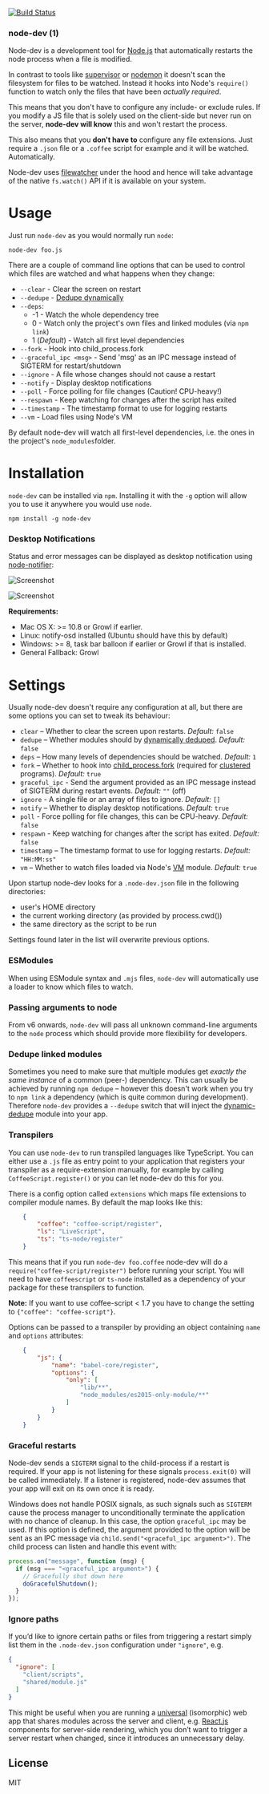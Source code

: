 [![Build Status](https://secure.travis-ci.org/fgnass/node-dev.png)](http://travis-ci.org/fgnass/node-dev)

### node-dev (1)

Node-dev is a development tool for [Node.js](http://nodejs.org) that
automatically restarts the node process when a file is modified.

In contrast to tools like
[supervisor](https://github.com/isaacs/node-supervisor) or
[nodemon](https://github.com/remy/nodemon) it doesn't scan the filesystem for
files to be watched. Instead it hooks into Node's `require()` function to watch
only the files that have been _actually required_.

This means that you don't have to configure any include- or exclude rules.
If you modify a JS file that is solely used on the client-side but never run on
the server, __node-dev will know__ this and won't restart the process.

This also means that you __don't have to__ configure any file extensions. Just
require a `.json` file or a `.coffee` script for example and it will be watched.
Automatically.

Node-dev uses [filewatcher](https://www.npmjs.org/package/filewatcher) under
the hood and hence will take advantage of the native `fs.watch()` API if it
is available on your system.


# Usage

Just run `node-dev` as you would normally run `node`:

```
node-dev foo.js
```

There are a couple of command line options that can be used to control which
files are watched and what happens when they change:

* `--clear` - Clear the screen on restart
* `--dedupe` - [Dedupe dynamically](https://www.npmjs.org/package/dynamic-dedupe)
* `--deps`:
  * -1 - Watch the whole dependency tree
  * 0 - Watch only the project's own files and linked modules (via `npm link`)
  * 1 (_Default_) - Watch all first level dependencies
* `--fork` - Hook into child_process.fork
* `--graceful_ipc <msg>` - Send 'msg' as an IPC message instead of SIGTERM for restart/shutdown
* `--ignore` - A file whose changes should not cause a restart
* `--notify` - Display desktop notifications
* `--poll` - Force polling for file changes (Caution! CPU-heavy!)
* `--respawn` - Keep watching for changes after the script has exited
* `--timestamp` - The timestamp format to use for logging restarts
* `--vm` - Load files using Node's VM

By default node-dev will watch all first-level dependencies, i.e. the ones in
the project's `node_modules`folder.


# Installation

`node-dev` can be installed via `npm`. Installing it with the `-g` option will
allow you to use it anywhere you would use `node`.

```
npm install -g node-dev
```

### Desktop Notifications

Status and error messages can be displayed as desktop notification using
[node-notifier](https://www.npmjs.org/package/node-notifier):

![Screenshot](http://fgnass.github.com/images/node-dev.png)

![Screenshot](http://fgnass.github.com/images/node-dev-linux.png)

__Requirements:__

* Mac OS X: >= 10.8 or Growl if earlier.
* Linux: notify-osd installed (Ubuntu should have this by default)
* Windows: >= 8, task bar balloon if earlier or Growl if that is installed.
* General Fallback: Growl


# Settings

Usually node-dev doesn't require any configuration at all, but there are some
options you can set to tweak its behaviour:

* `clear` – Whether to clear the screen upon restarts. _Default:_ `false`
* `dedupe` – Whether modules should by [dynamically deduped](https://www.npmjs.org/package/dynamic-dedupe). _Default:_ `false`
* `deps` – How many levels of dependencies should be watched. _Default:_ `1`
* `fork` – Whether to hook into [child_process.fork](http://nodejs.org/docs/latest/api/child_process.html#child_process_child_process_fork_modulepath_args_options) (required for [clustered](http://nodejs.org/docs/latest/api/cluster.html) programs). _Default:_ `true`
* `graceful_ipc` - Send the argument provided as an IPC message instead of SIGTERM during restart events. _Default:_ `""` (off)
* `ignore` - A single file or an array of files to ignore. _Default:_ `[]`
* `notify` – Whether to display desktop notifications. _Default:_ `true`
* `poll` - Force polling for file changes, this can be CPU-heavy. _Default:_ `false`
* `respawn` - Keep watching for changes after the script has exited. _Default:_ `false`
* `timestamp` – The timestamp format to use for logging restarts. _Default:_ `"HH:MM:ss"`
* `vm` – Whether to watch files loaded via Node's [VM](http://nodejs.org/docs/latest/api/vm.html) module. _Default:_ `true`

Upon startup node-dev looks for a `.node-dev.json` file in the following directories:
* user's HOME directory
* the current working directory (as provided by process.cwd())
* the same directory as the script to be run

Settings found later in the list will overwrite previous options.

### ESModules

When using ESModule syntax and `.mjs` files, `node-dev` will automatically use
a loader to know which files to watch.

### Passing arguments to node

From v6 onwards, `node-dev` will pass all unknown command-line arguments to
the `node` process which should provide more flexibility for developers.

### Dedupe linked modules

Sometimes you need to make sure that multiple modules get _exactly the same
instance_ of a common (peer-) dependency. This can usually be achieved by
running `npm dedupe` – however this doesn't work when you try to `npm link` a
dependency (which is quite common during development). Therefore `node-dev`
provides a `--dedupe` switch that will inject the
[dynamic-dedupe](https://www.npmjs.org/package/dynamic-dedupe) module into your
app.

### Transpilers

You can use `node-dev` to run transpiled languages like TypeScript. You can
either use a `.js` file as entry point to your application that registers your
transpiler as a require-extension manually, for example by calling
`CoffeeScript.register()` or you can let node-dev do this for you.

There is a config option called `extensions` which maps file extensions to
compiler module names. By default the map looks like this:

```json
    {
        "coffee": "coffee-script/register",
        "ls": "LiveScript",
        "ts": "ts-node/register"
    }
```

This means that if you run `node-dev foo.coffee` node-dev will do a
`require("coffee-script/register")` before running your script. You will need
to have `coffeescript` or `ts-node` installed as a dependency of your package
for these transpilers to function.

__Note:__ If you want to use coffee-script < 1.7 you have to change the
setting to `{"coffee": "coffee-script"}`.

Options can be passed to a transpiler by providing an object containing
`name` and `options` attributes:

```json
    {
        "js": {
            "name": "babel-core/register",
            "options": {
                "only": [
                    "lib/**",
                    "node_modules/es2015-only-module/**"
                ]
            }
        }
    }
```

### Graceful restarts

Node-dev sends a `SIGTERM` signal to the child-process if a restart is required.
If your app is not listening for these signals `process.exit(0)` will be called
immediately. If a listener is registered, node-dev assumes that your app will
exit on its own once it is ready.

Windows does not handle POSIX signals, as such signals such as `SIGTERM` cause
the process manager to unconditionally terminate the application with no chance
of cleanup. In this case, the option `graceful_ipc` may be used. If this option
is defined, the argument provided to the option will be sent as an IPC message
via `child.send("<graceful_ipc argument>")`. The child process can listen and
handle this event with:

```javascript
process.on("message", function (msg) {
  if (msg === "<graceful_ipc argument>") {
    // Gracefully shut down here
    doGracefulShutdown();
  }
});
```

### Ignore paths

If you’d like to ignore certain paths or files from triggering a restart simply
list them in the `.node-dev.json` configuration under `"ignore"`, e.g.

```json
{
  "ignore": [
    "client/scripts",
    "shared/module.js"
  ]
}

```

This might be useful when you are running a [universal][universal-javascript]
(isomorphic) web app that shares modules across the server and client, e.g.
[React.js](react) components for server-side rendering, which you don’t want to trigger a
server restart when changed, since it introduces an unnecessary delay.

## License

MIT


[react]: http://facebook.github.io/react/
[universal-javascript]: https://medium.com/@mjackson/universal-javascript-4761051b7ae9
